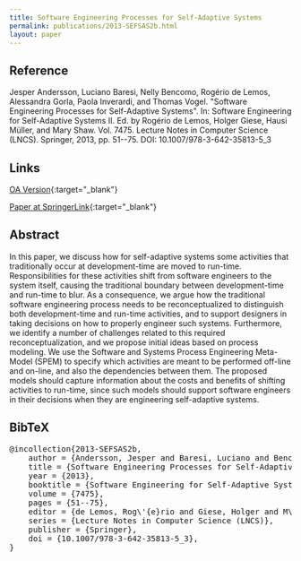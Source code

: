 ```yaml
---
title: Software Engineering Processes for Self-Adaptive Systems
permalink: publications/2013-SEFSAS2b.html
layout: paper
---
```


## Reference
Jesper Andersson, Luciano Baresi, Nelly Bencomo, Rogério de Lemos, Alessandra Gorla, Paola Inverardi, and Thomas Vogel. "Software Engineering Processes for Self-Adaptive Systems". In: Software Engineering for Self-Adaptive Systems II. Ed. by Rogério de Lemos, Holger Giese, Hausi Müller, and Mary Shaw. Vol. 7475. Lecture Notes in Computer Science (LNCS). Springer, 2013, pp. 51--75. DOI: 10.1007/978-3-642-35813-5\_3

## Links
[OA Version](https://zenodo.org/record/1248929){:target="_blank"}

[Paper at SpringerLink](https://doi.org/10.1007/978-3-642-35813-5_3){:target="_blank"}

## Abstract
In this paper, we discuss how for self-adaptive systems some activities that traditionally occur at development-time are moved to run-time. Responsibilities for these activities shift from software engineers to the system itself, causing the traditional boundary between development-time and run-time to blur. As a consequence, we argue how the traditional software engineering process needs to be reconceptualized to distinguish both development-time and run-time activities, and to support designers in taking decisions on how to properly engineer such systems. Furthermore, we identify a number of challenges related to this required reconceptualization, and we propose initial ideas based on process modeling. We use the Software and Systems Process Engineering Meta-Model (SPEM) to specify which activities are meant to be performed off-line and on-line, and also the dependencies between them. The proposed models should capture information about the costs and benefits of shifting activities to run-time, since such models should support software engineers in their decisions when they are engineering self-adaptive systems.

## BibTeX

<div class="bibtex">
<pre>@incollection{2013-SEFSAS2b,
    author = {Andersson, Jesper and Baresi, Luciano and Bencomo, Nelly and de Lemos, Rog\'{e}rio and Gorla, Alessandra and Inverardi, Paola and Vogel, Thomas},
    title = {Software Engineering Processes for Self-Adaptive Systems},
    year = {2013},
    booktitle = {Software Engineering for Self-Adaptive Systems II},
    volume = {7475},
    pages = {51--75},
    editor = {de Lemos, Rog\'{e}rio and Giese, Holger and M\"{u}ller, Hausi and Shaw, Mary},
    series = {Lecture Notes in Computer Science (LNCS)},
    publisher = {Springer},
    doi = {10.1007/978-3-642-35813-5_3},
}</pre>
</div>
